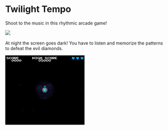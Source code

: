 # Twilight Tempo

Shoot to the music in this rhythmic arcade game!

![](https://github.com/BenjaminHalko/Twilight-Tempo/raw/After-Jam/Screenshots/Gameplay.gif)

At night the screen goes dark! You have to listen and memorize the patterns to defeat the evil diamonds.

![](https://github.com/BenjaminHalko/Twilight-Tempo/raw/After-Jam/Screenshots/Gameplay2.gif)
